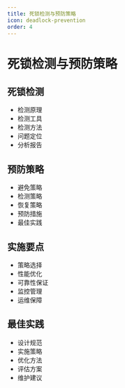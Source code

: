 ```yaml
---
title: 死锁检测与预防策略
icon: deadlock-prevention
order: 4
---
```


# 死锁检测与预防策略

## 死锁检测
- 检测原理
- 检测工具
- 检测方法
- 问题定位
- 分析报告

## 预防策略
- 避免策略
- 检测策略
- 恢复策略
- 预防措施
- 最佳实践

## 实施要点
- 策略选择
- 性能优化
- 可靠性保证
- 监控管理
- 运维保障

## 最佳实践
- 设计规范
- 实施策略
- 优化方法
- 评估方案
- 维护建议
